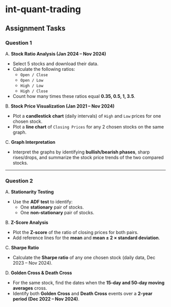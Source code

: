 # int-quant-trading

## Assignment Tasks

### Question 1

A. **Stock Ratio Analysis (Jan 2024 – Nov 2024)**
   - Select 5 stocks and download their data.
   - Calculate the following ratios:  
     - `Open / Close`  
     - `Open / Low`  
     - `High / Low`  
     - `High / Close`  
   - Count how many times these ratios equal **0.35, 0.5, 1, 3.5**.

B. **Stock Price Visualization (Jan 2021 – Nov 2024)**
   - Plot a **candlestick chart** (daily intervals) of `High` and `Low` prices for one chosen stock.  
   - Plot a **line chart** of `Closing Prices` for any 2 chosen stocks on the same graph.

C. **Graph Interpretation**
   - Interpret the graphs by identifying **bullish/bearish phases**, sharp rises/drops, and summarize the stock price trends of the two compared stocks.

---

### Question 2

A. **Stationarity Testing**
   - Use the **ADF test** to identify:  
     - One **stationary** pair of stocks.  
     - One **non-stationary** pair of stocks.  

B. **Z-Score Analysis**
   - Plot the **Z-score** of the ratio of closing prices for both pairs.  
   - Add reference lines for the **mean** and **mean ± 2 × standard deviation**.

C. **Sharpe Ratio**
   - Calculate the **Sharpe ratio** of any one chosen stock (daily data, Dec 2023 – Nov 2024).

D. **Golden Cross & Death Cross**
   - For the same stock, find the dates when the **15-day and 50-day moving averages** cross.  
   - Identify both **Golden Cross** and **Death Cross** events over a **2-year period (Dec 2022 – Nov 2024)**.